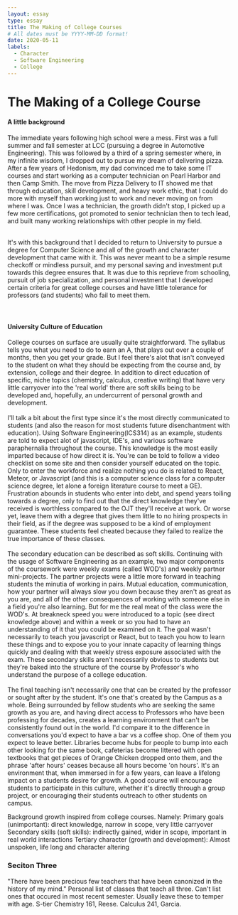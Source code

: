 ```yaml
---
layout: essay
type: essay
title: The Making of College Courses
# All dates must be YYYY-MM-DD format!
date: 2020-05-11
labels:
  - Character
  - Software Engineering
  - College
---
```


# The Making of a College Course



#### A little background
The immediate years following high school were a mess. First was a full summer and fall semester at LCC (pursuing a degree in Automotive Engineering). This was followed by a third of a spring semester where, in my infinite wisdom, I dropped out to pursue my dream of delivering pizza. After a few years of Hedonism, my dad convinced me to take some IT courses and start working as a computer technician on Pearl Harbor and then Camp Smith. The move from Pizza Delivery to IT showed me that through education, skill development, and heavy work ethic, that I could do more with myself than working just to work and never moving on from where I was. Once I was a technician, the growth didn't stop, I picked up a few more certifications, got promoted to senior technician then to tech lead, and built many working relationships with other people in my field.<br><br>
 
 It's with this background that I decided to return to University to pursue a degree for Computer Science and all of the growth and character development that came with it. This was never meant to be a simple resume checkoff or mindless pursuit, and my personal saving and investment put towards this degree ensures that. It was due to this reprieve from schooling, pursuit of job specialization, and personal investment that I developed certain criteria for great college courses and have little tolerance for professors (and students) who fail to meet them.<br><br><br>



#### University Culture of Education
College courses on surface are usually quite straightforward. The syllabus tells you what you need to do to earn an A, that plays out over a couple of months, then you get your grade. But I feel there's alot that isn't conveyed to the student on what they should be expecting from the course and, by extension, college and their degree. In addition to direct education of specific, niche topics (chemistry, calculus, creative writing) that have very little carryover into the 'real world' there are soft skills being to be developed and, hopefully, an undercurrent of personal growth and development. <br><br>
I'll talk a bit about the first type since it's the most directly communicated to students (and also the reason for most students future disenchantment with education). Using Software Engineering(ICS314) as an example, students are told to expect alot of javascript, IDE's, and various software paraphernalia throughout the course. This knowledge is the most easily imparted because of how direct it is. You're can be told to follow a video checklist on some site and then consider yourself educated on the topic.  Only to enter the workforce and realize nothing you do is related to React, Meteor, or Javascript (and this is a computer science class for a computer science degree, let alone a foreign literature course to meet a GE). Frustration abounds in students who enter into debt, and spend years toiling towards a degree, only to find out that the direct knowledge they've received is worthless compared to the OJT they'll receive at work. Or worse yet, leave them with a degree that gives them little to no hiring prospects in their field, as if the degree was supposed to be a kind of employment guarantee. These students feel cheated because they failed to realize the true importance of these classes.<br><br>
The secondary education can be described as soft skills. Continuing with the usage of Software Engineering as an example, two major components of the coursework were weekly exams (called WOD's) and weekly partner mini-projects. The partner projects were a little more forward in teaching students the minutia of working in pairs. Mutual education, communication, how your partner will always slow you down because they aren't as great as you are, and all of the other consequences of working with someone else in a field you're also learning. But for me the real meat of the class were the WOD's. At breakneck speed you were introduced to a topic (see direct knowledge above) and within a week or so you had to have an understanding of it that you could be examined on it. The goal wasn't necessarily to teach you javascript or React, but to teach you how to learn these things and to expose you to your innate capacity of learning things quickly and dealing with that weekly stress exposure associated with the exam. These secondary skills aren't necessarily obvious to students but they're baked into the structure of the course by Professor's who understand the purpose of a college education. <br><br>
The final teaching isn't necessarily one that can be created by the professor or sought after by the student. It's one that's created by the Campus as a whole. Being surrounded by fellow students who are seeking the same growth as you are, and having direct access to Professors who have been professing for decades, creates a learning environment that can't be consistently found out in the world. I'd compare it to the difference in conversations you'd expect to have a bar vs a coffee shop. One of them you expect to leave better. Libraries become hubs for people to bump into each other looking for the same book, cafeterias become littered with open textbooks that get pieces of Orange Chicken dropped onto them, and the phrase 'after hours' ceases because all hours become 'on hours'. It's an environment that, when immersed in for a few years, can leave a lifelong impact on a students desire for growth. A good course will encourage students to participate in this culture, whether it's directly through a group project, or encouraging their students outreach to other students on campus. 

Background growth inspired from college courses. Namely:
Primary goals (unimportant): direct knowledge, narrow in scope, very little carryover
Secondary skills (soft skills): indirectly gained, wider in scope, important in real world interactions
Tertiary character (growth and development): Almost unspoken, life long and character altering



### Seciton Three
"There have been precious few teachers that have been canonized in the history of my mind."
Personal list of classes that teach all three. Can't list ones that occured in most recent semester. Usually leave these to temper with age.
S-tier
Chemistry 161, Reese.
Calculus 241, Garcia.
